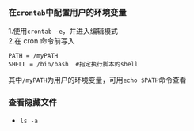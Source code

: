 ### 在`crontab`中配置用户的环境变量
1.使用`crontab -e`，并进入编辑模式   
2.在 cron 命令前写入  
```
PATH = /myPATH
SHELL = /bin/bash  #指定执行脚本的shell
```
其中`/myPATH`为用户的环境变量，可用`echo $PATH`命令查看

### 查看隐藏文件
* `ls -a`
